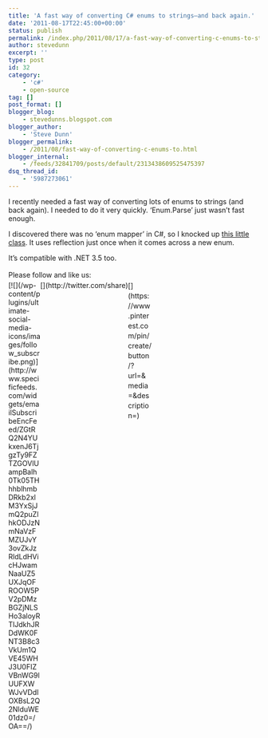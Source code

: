 ```yaml
---
title: 'A fast way of converting C# enums to strings–and back again.'
date: '2011-08-17T22:45:00+00:00'
status: publish
permalink: /index.php/2011/08/17/a-fast-way-of-converting-c-enums-to-strings-and-back-again
author: stevedunn
excerpt: ''
type: post
id: 32
category:
    - 'c#'
    - open-source
tag: []
post_format: []
blogger_blog:
    - stevedunns.blogspot.com
blogger_author:
    - 'Steve Dunn'
blogger_permalink:
    - /2011/08/fast-way-of-converting-c-enums-to.html
blogger_internal:
    - /feeds/32841709/posts/default/2313438609525475397
dsq_thread_id:
    - '5987273061'
---
```

I recently needed a fast way of converting lots of enums to strings (and back again). I needed to do it very quickly. ‘Enum.Parse’ just wasn’t fast enough.

I discovered there was no ‘enum mapper’ in C#, so I knocked up [this little class](https://gist.github.com/1152680). It uses reflection just once when it comes across a new enum.

It’s compatible with .NET 3.5 too.

<div class="sfsi_Sicons" style="width: 100%; display: inline-block; vertical-align: middle; text-align:left"><div style="margin:0px 8px 0px 0px; line-height: 24px"><span>Please follow and like us:</span></div><div class="sfsi_socialwpr"><div class="sf_subscrbe" style="text-align:left;float:left;width:64px">[![](/wp-content/plugins/ultimate-social-media-icons/images/follow_subscribe.png)](http://www.specificfeeds.com/widgets/emailSubscribeEncFeed/ZGtRQ2N4YUkxenJ6TjgzTy9FZTZGOVlUampBalh0Tk05THhhblhmbDRkb2xlM3YxSjJmQ2puZlhkODJzNmNaVzFMZUJvY3ovZkJzRldLdHVicHJwamNaaUZ5UXJqOFROOW5PV2pDMzBGZjNLSHo3aloyRTlJdkhJRDdWK0FNT3B8c3VkUm1QVE45WHJ3U0FIZVBnWG9lUUFXWWJvVDdIOXBsL2Q2NlduWE01dz0=/OA==/)</div><div class="sf_fb" style="text-align:left;width:98px"><div action="like" class="fb-like" data-layout="button" data-share="true" href="" send="false" showfaces="false" width="180"></div></div><div class="sf_twiter" style="text-align:left;float:left;width:auto">[](http://twitter.com/share)</div><div class="sf_pinit" style="text-align:left;float:left;line-height: 20px;width:47px">[](https://www.pinterest.com/pin/create/button/?url=&media=&description=)</div><div class="sf_google" style="text-align:left;float:left;max-width:62px;min-width:35px;"><div class="g-plusone" data-annotation="none" data-href="" data-size="large"></div></div></div></div>